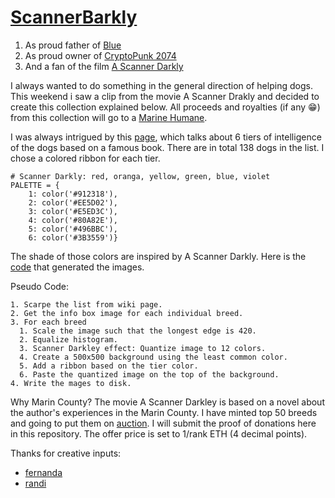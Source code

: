 # [ScannerBarkly](https://opensea.io/collection/scannerbarkly)

1. As proud father of [Blue](https://raw.githubusercontent.com/ranveerkunal/ScannerDarkly/main/blue.jpeg?token=AAAUJ4XMSBUVYNCJX4P5PGDAOPK5M)
2. As proud owner of [CryptoPunk 2074](https://www.larvalabs.com/cryptopunks/details/2074)
3. And a fan of the film [A Scanner Darkly](https://en.wikipedia.org/wiki/A_Scanner_Darkly_(film))

I always wanted to do something in the general direction of helping dogs.
This weekend i saw a clip from the movie A Scanner Drakly and decided to create this collection explained below.
All proceeds and royalties (if any :grin:) from this collection will go to a [Marine Humane](https://www.marinhumane.org/get-involved/ways-to-give/).

I was always intrigued by this [page](https://en.wikipedia.org/wiki/The_Intelligence_of_Dogs), which talks about 6 tiers of intelligence of the dogs based on a famous book.
There are in total 138 dogs in the list. I chose a colored ribbon for each tier.
```
# Scanner Darkly: red, oranga, yellow, green, blue, violet
PALETTE = {
    1: color('#912318'), 
    2: color('#EE5D02'), 
    3: color('#E5ED3C'), 
    4: color('#80A82E'), 
    5: color('#496BBC'), 
    6: color('#3B3559')}
```
The shade of those colors are inspired by A Scanner Darkly.
Here is the [code](https://github.com/ranveerkunal/ScannerBarkly/blob/main/py/parser.ipynb) that generated the images.

Pseudo Code:
```
1. Scarpe the list from wiki page.
2. Get the info box image for each individual breed.
3. For each breed
  1. Scale the image such that the longest edge is 420.
  2. Equalize histogram.
  3. Scanner Darkley effect: Quantize image to 12 colors.
  4. Create a 500x500 background using the least common color.
  5. Add a ribbon based on the tier color.
  6. Paste the quantized image on the top of the background.
4. Write the mages to disk.
```

Why Marin County? The movie A Scanner Darkley is based on a novel about the author's experiences in the Marin County.
I have minted top 50 breeds and going to put them on [auction](https://opensea.io/collection/scannerbarkly). I will submit the proof of donations here in this repository.
The offer price is set to 1/rank ETH (4 decimal points).

Thanks for creative inputs:

* [fernanda](https://www.instagram.com/fecalabrialage/)
* [randi](https://www.instagram.com/randihenri/)
